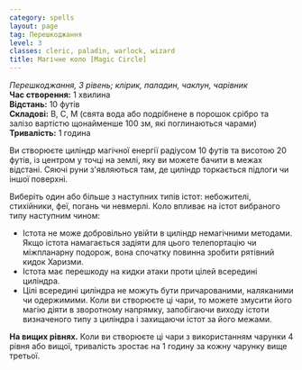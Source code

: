 ```yaml
---
category: spells
layout: page
tag: Перешкоджання
level: 3
classes: cleric, paladin, warlock, wizard
title: Магічне коло [Magic Circle]
---
```


_Перешкоджання, 3 рівень; клірик, паладин, чаклун, чарівник_    
**Час створення:** 1 хвилина    
**Відстань:** 10 футів    
**Складові:** В, С, М (свята вода або подрібнене в порошок срібро та залізо вартістю щонайменше 100 зм, які поглинаються чарами)    
**Тривалість:** 1 година    

Ви створюєте циліндр магічної енергії радіусом 10 футів та висотою 20 футів, із центром у точці на землі, яку ви можете бачити в межах відстані. Сяючі руни з'являються там, де циліндр торкається підлоги чи іншої поверхні.    

Виберіть один або більше з наступних типів істот: небожителі, стихійники, феї, погань чи невмерлі. Коло впливає на істот вибраного типу наступним чином:
* Істота не може добровільно увійти в циліндр немагічними методами. Якщо істота намагається задіяти для цього телепортацію чи міжпланарну подорож, вона спочатку повинна зробити рятівний кидок Харизми.
* Істота має перешкоду на кидки атаки проти цілей всередині циліндра.
* Цілі всередині циліндра не можуть бути причарованими, наляканими чи одержимими. Коли ви створюєте ці чари, то можете змусити його магію діяти в зворотному напрямку, запобігаючи виходу істоти визначеного типу з циліндра і захищаючи істот за його межами.   

**На вищих рівнях.** Коли ви створюєте ці чари з використанням чарунки 4 рівня або вищої, тривалість зростає на 1 годину за кожну чарунку вище третьої. 
